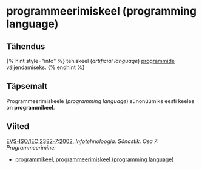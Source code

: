 # programmeerimiskeel \(programming language\)

## Tähendus

{% hint style="info" %}
tehiskeel \(_artificial language_\) [programmide](programm-program.md) väljendamiseks.
{% endhint %}

## Täpsemalt

Programmeerimiskeele \(_programming language_\) sünonüümiks eesti keeles on **programmikeel**.

## Viited

[EVS-ISO/IEC 2382-7:2002](https://www.evs.ee/et/evs-iso-iec-2382-7-2002), _Infotehnoloogia. Sõnastik. Osa 7: Programmeerimine:_

* [programmikeel, programmeerimiskeel \(programming language\)](http://www.eki.ee/dict/its/index.cgi?Q=D0AB8D85-6C03-1014-88DC-FC5F0DBED45A&F=GUID&C01=1&C02=0&C10=1)

